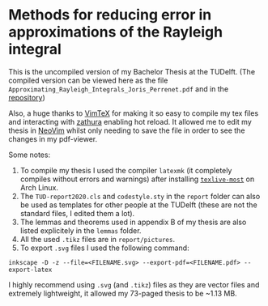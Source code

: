 # Methods for reducing error in approximations of the Rayleigh integral
This is the uncompiled version of my Bachelor Thesis at the TUDelft.
(The compiled version can be viewed here as the file `Approximating_Rayleigh_Integrals_Joris_Perrenet.pdf` and in the [repository](http://resolver.tudelft.nl/uuid:c48fa27f-d91b-4c07-a74b-6ac6762bc095))

Also, a huge thanks to [VimTeX](https://github.com/lervag/vimtex) for making it so easy to compile my tex files and interacting with [zathura](https://github.com/pwmt/zathura) enabling hot reload. It allowed me to edit my thesis in [NeoVim](https://github.com/neovim/neovim) whilst only needing to save the file in order to see the changes in my pdf-viewer.

Some notes:
1.  To compile my thesis I used the compiler `latexmk` (it completely compiles without errors and warnings) after installing [`texlive-most`](https://archlinux.org/groups/x86_64/texlive-most/) on Arch Linux.
2.  The `TUD-report2020.cls` and `codestyle.sty` in the `report` folder can also be used as templates for other people at the TUDelft (these are not the standard files, I edited them a lot).
3.  The lemmas and theorems used in appendix B of my thesis are also listed explicitely in the `lemmas` folder.
4.  All the used `.tikz` files are in `report/pictures`.
5.  To export `.svg` files I used the following command:
```{bash}
inkscape -D -z --file=<FILENAME.svg> --export-pdf=<FILENAME.pdf> --export-latex
```
I highly recommend using `.svg` (and `.tikz`) files as they are vector files and extremely lightweight, it allowed my 73-paged thesis to be ~1.13 MB.
